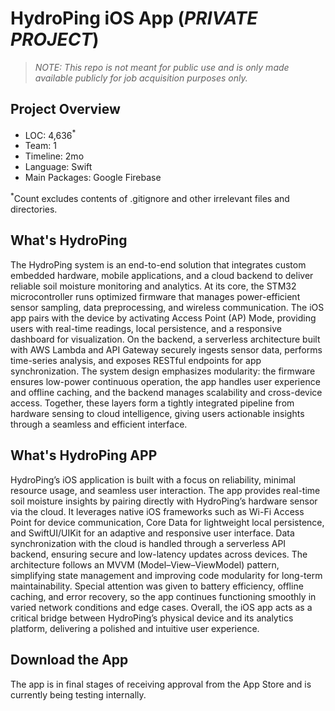 # HydroPing iOS App (_PRIVATE PROJECT_)

> _NOTE: This repo is not meant for public use and is only made available publicly for job acquisition purposes only._

**Project Overview**
---
- LOC: 4,636<sup>*</sup>
- Team: 1
- Timeline: 2mo
- Language: Swift
- Main Packages: Google Firebase

<sup>*</sup>Count excludes contents of .gitignore and other irrelevant files and directories.

**What's HydroPing**
---
The HydroPing system is an end-to-end solution that integrates custom embedded hardware, mobile applications, and a cloud backend to deliver reliable soil moisture monitoring and analytics. At its core, the STM32 microcontroller runs optimized firmware that manages power-efficient sensor sampling, data preprocessing, and wireless communication. The iOS app pairs with the device by activating Access Point (AP) Mode, providing users with real-time readings, local persistence, and a responsive dashboard for visualization. On the backend, a serverless architecture built with AWS Lambda and API Gateway securely ingests sensor data, performs time-series analysis, and exposes RESTful endpoints for app synchronization. The system design emphasizes modularity: the firmware ensures low-power continuous operation, the app handles user experience and offline caching, and the backend manages scalability and cross-device access. Together, these layers form a tightly integrated pipeline from hardware sensing to cloud intelligence, giving users actionable insights through a seamless and efficient interface.


**What's HydroPing APP**
---
HydroPing’s iOS application is built with a focus on reliability, minimal resource usage, and seamless user interaction. The app provides real-time soil moisture insights by pairing directly with HydroPing’s hardware sensor via the cloud. It leverages native iOS frameworks such as Wi-Fi Access Point for device communication, Core Data for lightweight local persistence, and SwiftUI/UIKit for an adaptive and responsive user interface. Data synchronization with the cloud is handled through a serverless API backend, ensuring secure and low-latency updates across devices. The architecture follows an MVVM (Model–View–ViewModel) pattern, simplifying state management and improving code modularity for long-term maintainability. Special attention was given to battery efficiency, offline caching, and error recovery, so the app continues functioning smoothly in varied network conditions and edge cases. Overall, the iOS app acts as a critical bridge between HydroPing’s physical device and its analytics platform, delivering a polished and intuitive user experience.


**Download the App**
---
The app is in final stages of receiving approval from the App Store and is currently being testing internally. 
